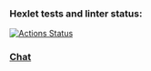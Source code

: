 ### Hexlet tests and linter status:
[![Actions Status](https://github.com/elen-oz/frontend-project-12/workflows/hexlet-check/badge.svg)](https://github.com/elen-oz/frontend-project-12/actions)

### [Chat](https://frontend-project-12-production-4936.up.railway.app)
